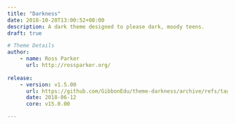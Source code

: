 ```yaml
---
title: "Darkness"
date: 2018-10-28T13:00:52+08:00
description: A dark theme designed to please dark, moody teens.
draft: true

# Theme Details
author: 
    - name: Ross Parker
      url: http://rossparker.org/
    
release: 
    - version: v1.5.00
      url: https://github.com/GibbonEdu/theme-darkness/archive/refs/tags/v1.5.00.zip
      date: 2018-06-12
      core: v15.0.00

---
```



